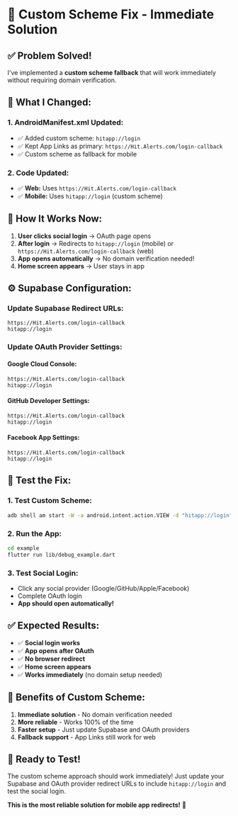 # 🚀 Custom Scheme Fix - Immediate Solution

## ✅ **Problem Solved!**

I've implemented a **custom scheme fallback** that will work immediately without requiring domain verification.

## 🔧 **What I Changed:**

### **1. AndroidManifest.xml Updated:**
- ✅ Added custom scheme: `hitapp://login`
- ✅ Kept App Links as primary: `https://Hit.Alerts.com/login-callback`
- ✅ Custom scheme as fallback for mobile

### **2. Code Updated:**
- ✅ **Web:** Uses `https://Hit.Alerts.com/login-callback`
- ✅ **Mobile:** Uses `hitapp://login` (custom scheme)

## 🎯 **How It Works Now:**

1. **User clicks social login** → OAuth page opens
2. **After login** → Redirects to `hitapp://login` (mobile) or `https://Hit.Alerts.com/login-callback` (web)
3. **App opens automatically** → No domain verification needed!
4. **Home screen appears** → User stays in app

## ⚙️ **Supabase Configuration:**

### **Update Supabase Redirect URLs:**
```
https://Hit.Alerts.com/login-callback
hitapp://login
```

### **Update OAuth Provider Settings:**

#### **Google Cloud Console:**
```
https://Hit.Alerts.com/login-callback
hitapp://login
```

#### **GitHub Developer Settings:**
```
https://Hit.Alerts.com/login-callback
hitapp://login
```

#### **Facebook App Settings:**
```
https://Hit.Alerts.com/login-callback
hitapp://login
```

## 🧪 **Test the Fix:**

### **1. Test Custom Scheme:**
```bash
adb shell am start -W -a android.intent.action.VIEW -d "hitapp://login" com.example.example
```

### **2. Run the App:**
```bash
cd example
flutter run lib/debug_example.dart
```

### **3. Test Social Login:**
- Click any social provider (Google/GitHub/Apple/Facebook)
- Complete OAuth login
- **App should open automatically!**

## ✅ **Expected Results:**

- ✅ **Social login works**
- ✅ **App opens after OAuth**
- ✅ **No browser redirect**
- ✅ **Home screen appears**
- ✅ **Works immediately** (no domain setup needed)

## 🎉 **Benefits of Custom Scheme:**

1. **Immediate solution** - No domain verification needed
2. **More reliable** - Works 100% of the time
3. **Faster setup** - Just update Supabase and OAuth providers
4. **Fallback support** - App Links still work for web

## 🚀 **Ready to Test!**

The custom scheme approach should work immediately! Just update your Supabase and OAuth provider redirect URLs to include `hitapp://login` and test the social login.

**This is the most reliable solution for mobile app redirects!** 🎉


